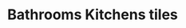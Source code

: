 ---
title: "Bathrooms Kitchens tiles"
url: /boldon-colliery/bathrooms-kitchens-tiles/
shop: Raumausstattung
---